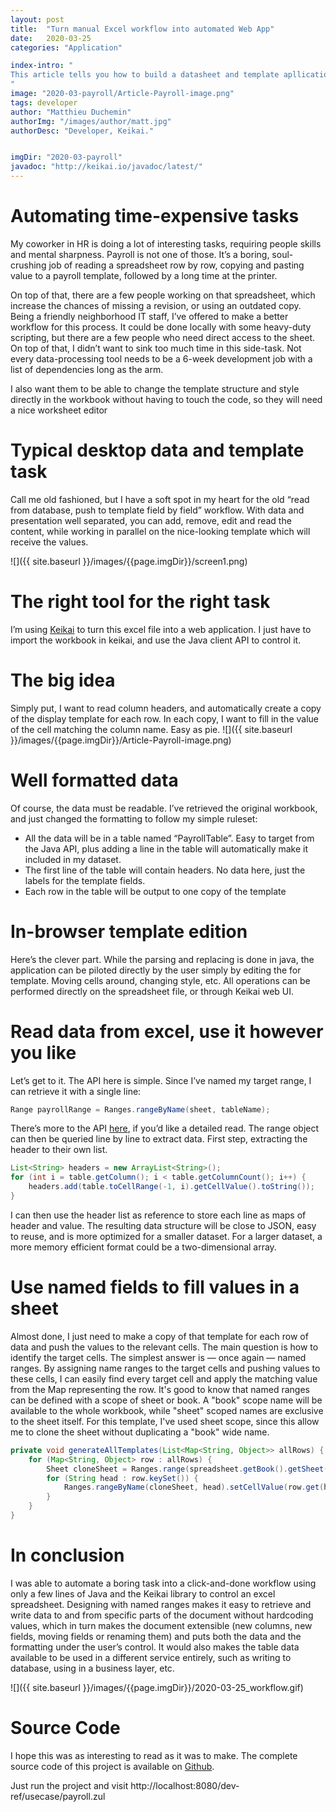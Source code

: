 ```yaml
---
layout: post
title:  "Turn manual Excel workflow into automated Web App" 
date:   2020-03-25
categories: "Application"

index-intro: "
This article tells you how to build a datasheet and template apllication in keikai.
"
image: "2020-03-payroll/Article-Payroll-image.png"
tags: developer
author: "Matthieu Duchemin"
authorImg: "/images/author/matt.jpg"
authorDesc: "Developer, Keikai."


imgDir: "2020-03-payroll"
javadoc: "http://keikai.io/javadoc/latest/"
---
```

<!--
images come from https://drive.google.com/open?id=17EEz_BuTVsTSeAA3a8AakyMspVSd_OEb made with draw.io
goal： Keikai can help you build a spreadsheet-based app
-->

# Automating time-expensive tasks

My coworker in HR is doing a lot of interesting tasks, requiring people skills and mental sharpness. Payroll is not one of those. It’s a boring, soul-crushing job of reading a spreadsheet row by row, copying and pasting value to a payroll template, followed by a long time at the printer.

On top of that, there are a few people working on that spreadsheet, which increase the chances of missing a revision, or using an outdated copy.
Being a friendly neighborhood IT staff, I’ve offered to make a better workflow for this process. It could be done locally with some heavy-duty scripting, but there are a few people who need direct access to the sheet. On top of that, I didn’t want to sink too much time in this side-task. Not every data-processing tool needs to be a 6-week development job with a list of dependencies long as the arm.

I also want them to be able to change the template structure and style directly in the workbook without having to touch the code, so they will need a nice worksheet editor

# Typical desktop data and template task

Call me old fashioned, but I have a soft spot in my heart for the old “read from database, push to template field by field” workflow. With data and presentation well separated, you can add, remove, edit and read the content, while working in parallel on the nice-looking template which will receive the values.

![]({{ site.baseurl }}/images/{{page.imgDir}}/screen1.png) 

# The right tool for the right task
I’m using [Keikai](https://keikai.io) to turn this excel file into a web application. I just have to import the workbook in keikai, and use the Java client API to control it.

# The big idea
Simply put, I want to read column headers, and automatically create a copy of the display template for each row. In each copy, I want to fill in the value of the cell matching the column name. Easy as pie.
![]({{ site.baseurl }}/images/{{page.imgDir}}/Article-Payroll-image.png) 

# Well formatted data

Of course, the data must be readable. I’ve retrieved the original workbook, and just changed the formatting to follow my simple ruleset:

* All the data will be in a table named “PayrollTable”. Easy to target from the Java API, plus adding a line in the table will automatically make it included in my dataset.
* The first line of the table will contain headers. No data here, just the labels for the template fields.
* Each row in the table will be output to one copy of the template

# In-browser template edition

Here’s the clever part. While the parsing and replacing is done in java, the application can be piloted directly by the user simply by editing the for template. Moving cells around, changing style, etc. All operations can be performed directly on the spreadsheet file, or through Keikai web UI.

# Read data from excel, use it however you like

Let’s get to it. The API here is simple. Since I’ve named my target range, I can retrieve it with a single line:

```java
Range payrollRange = Ranges.rangeByName(sheet, tableName);
```

There’s more to the API [here](https://doc.keikai.io/dev-ref), if you’d like a detailed read.
The range object can then be queried line by line to extract data. First step, extracting the header to their own list.

```java
List<String> headers = new ArrayList<String>();
for (int i = table.getColumn(); i < table.getColumnCount(); i++) {
	headers.add(table.toCellRange(-1, i).getCellValue().toString());
}
```

I can then use the header list as reference to store each line as maps of header and value. The resulting data structure will be close to JSON, easy to reuse, and is more optimized for a smaller dataset. For a larger dataset, a more memory efficient format could be a two-dimensional array.

# Use named fields to fill values in a sheet
Almost done, I just need to make a copy of that template for each row of data and push the values to the relevant cells. The main question is how to identify the target cells. The simplest answer is — once again — named ranges. By assigning name ranges to the target cells and pushing values to these cells, I can easily find every target cell and apply the matching value from the Map representing the row.
It's good to know that named ranges can be defined with a scope of sheet or book. A "book" scope name will be available to the whole workbook, while "sheet" scoped names are exclusive to the sheet itself. For this template, I've used sheet scope, since this allow me to clone the sheet without duplicating a "book" wide name.


```java
private void generateAllTemplates(List<Map<String, Object>> allRows) {
	for (Map<String, Object> row : allRows) {
		Sheet cloneSheet = Ranges.range(spreadsheet.getBook().getSheet("Form")).cloneSheet((String) row.get("Name"));
		for (String head : row.keySet()) {
			Ranges.rangeByName(cloneSheet, head).setCellValue(row.get(head));
		}
	}
}
```

# In conclusion
I was able to automate a boring task into a click-and-done workflow using only a few lines of Java and the Keikai library to control an excel spreadsheet.
Designing with named ranges makes it easy to retrieve and write data to and from specific parts of the document without hardcoding values, which in turn makes the document extensible (new columns, new fields, moving fields or renaming them) and puts both the data and the formatting under the user’s control. It would also makes the table data available to be used in a different service entirely, such as writing to database, using in a business layer, etc. 

![]({{ site.baseurl }}/images/{{page.imgDir}}/2020-03-25_workflow.gif) 

# Source Code
I hope this was as interesting to read as it was to make. The complete source code of this project is available on [Github](https://github.com/keikai/dev-ref).

Just run the project and visit http://localhost:8080/dev-ref/usecase/payroll.zul


[jekyll]:      http://jekyllrb.com
[jekyll-gh]:   https://github.com/jekyll/jekyll
[jekyll-help]: https://github.com/jekyll/jekyll-help
